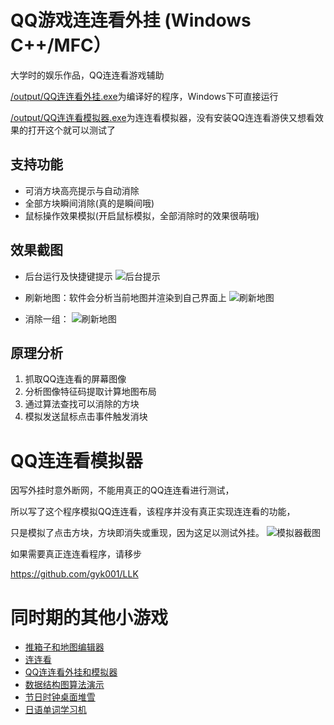# QQ游戏连连看外挂 (Windows C++/MFC）

大学时的娱乐作品，QQ连连看游戏辅助

[/output/QQ连连看外挂.exe][wg]为编译好的程序，Windows下可直接运行

[/output/QQ连连看模拟器.exe][mnq]为连连看模拟器，没有安装QQ连连看游侠又想看效果的打开这个就可以测试了

## 支持功能
 
 * 可消方块高亮提示与自动消除
 * 全部方块瞬间消除(真的是瞬间哦)
 * 鼠标操作效果模拟(开启鼠标模拟，全部消除时的效果很萌哦)

## 效果截图

* 后台运行及快捷键提示
 ![后台提示](https://raw.github.com/gyk001/QQ_LLK/master/raw/llk_popup.png)
 
* 刷新地图：软件会分析当前地图并渲染到自己界面上
 ![刷新地图](https://raw.github.com/gyk001/QQ_LLK/master/raw/flash_map.png)
 
* 消除一组：
 ![刷新地图](https://raw.github.com/gyk001/QQ_LLK/master/raw/find.png)
  

## 原理分析
  
  1. 抓取QQ连连看的屏幕图像
  2. 分析图像特征码提取计算地图布局
  3. 通过算法查找可以消除的方块
  4. 模拟发送鼠标点击事件触发消块

#  QQ连连看模拟器

因写外挂时意外断网，不能用真正的QQ连连看进行测试，

所以写了这个程序模拟QQ连连看，该程序并没有真正实现连连看的功能，

只是模拟了点击方块，方块即消失或重现，因为这足以测试外挂。
	![模拟器截图](https://raw.github.com/gyk001/QQ_LLK/master/raw/llk_demo.png)
 
如果需要真正连连看程序，请移步

https://github.com/gyk001/LLK

# 同时期的其他小游戏

* [推箱子和地图编辑器](https://github.com/gyk001/BoxMan)
* [连连看](https://github.com/gyk001/LLK)
* [QQ连连看外挂和模拟器](https://github.com/gyk001/QQ_LLK_Cheat)
* [数据结构图算法演示](https://github.com/gyk001/graph)
* [节日时钟桌面堆雪](https://github.com/gyk001/DeskSnow)
* [日语单词学习机](https://github.com/gyk001/JPWord)

[wg]: https://github.com/gyk001/graph/raw/master/output/QQ连连看外挂.exe

[mnq]: https://github.com/gyk001/graph/raw/master/output/QQ连连看模拟器.exe